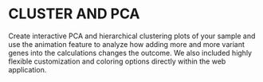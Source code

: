 # CLUSTER AND PCA

Create interactive PCA and hierarchical clustering plots of your sample and use the
animation feature to analyze how adding more and more variant genes into the calculations
changes the outcome. We also included highly flexible customization and coloring options
directly within the web application.
